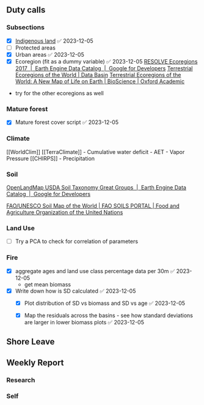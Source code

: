 ## Duty calls
### Subsections
- [x] [Indigenous land](https://www.gov.br/funai/pt-br/atuacao/terras-indigenas/geoprocessamento-e-mapas) ✅ 2023-12-05
- [ ] Protected areas
- [x] Urban areas ✅ 2023-12-05
- [x] Ecoregion (fit as a dummy variable) ✅ 2023-12-05
[RESOLVE Ecoregions 2017  |  Earth Engine Data Catalog  |  Google for Developers](https://developers.google.com/earth-engine/datasets/catalog/RESOLVE_ECOREGIONS_2017)
[Terrestrial Ecoregions of the World | Data Basin](https://databasin.org/datasets/68635d7c77f1475f9b6c1d1dbe0a4c4c/)
[Terrestrial Ecoregions of the World: A New Map of Life on Earth | BioScience | Oxford Academic](https://academic.oup.com/bioscience/article/51/11/933/227116)
- try for the other ecoregions as well

### Mature forest
- [x] Mature forest cover script ✅ 2023-12-05

### Climate
[[WorldClim]]
[[TerraClimate]]
	- Cumulative water deficit
	- AET
	- Vapor Pressure
[[CHIRPS]]
	- Precipitation
### Soil
[OpenLandMap USDA Soil Taxonomy Great Groups  |  Earth Engine Data Catalog  |  Google for Developers](https://developers.google.com/earth-engine/datasets/catalog/OpenLandMap_SOL_SOL_GRTGROUP_USDA-SOILTAX_C_v01)

[FAO/UNESCO Soil Map of the World | FAO SOILS PORTAL | Food and Agriculture Organization of the United Nations](https://www.fao.org/soils-portal/data-hub/soil-maps-and-databases/faounesco-soil-map-of-the-world/en/)

### Land Use
- [ ] Try a PCA to check for correlation of parameters

### Fire

- [x] aggregate ages and land use class percentage data per 30m ✅ 2023-12-05
	- get mean biomass
- [x] Write down how is SD calculated ✅ 2023-12-05
	- [x] Plot distribution of SD vs biomass and SD vs age ✅ 2023-12-05

	- [x] Map the residuals across the basins - see how standard deviations are larger in lower biomass plots ✅ 2023-12-05


## Shore Leave

## Weekly Report
### Research

### Self

